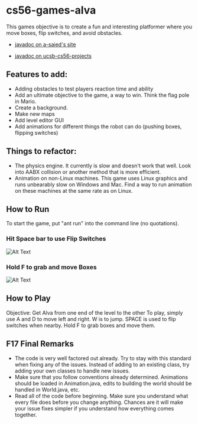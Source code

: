 # cs56-games-alva

This games objective is to create a fun and interesting platformer where you move boxes, flip switches, and avoid obstacles.


* [javadoc on a-saied's site](http://a-saied.github.io/cs56-games-alva/javadoc/index.html)

* [javadoc on ucsb-cs56-projects](http://ucsb-cs56-projects.github.io/cs56-games-alva/javadoc/index.html)

## Features to add:
* Adding obstacles to test players reaction time and ability
* Add an ultimate objective to the game, a way to win. Think the flag pole in Mario.
* Create a background.
* Make new maps
* Add level editor GUI
* Add animations for different things the robot can do (pushing boxes, flipping switches)

## Things to refactor:
* The physics engine. It currently is slow and doesn't work that well. Look into AABX collision or another method that is more efficient.
* Animation on non-Linux machines. This game uses Linux graphics and runs unbearably slow on Windows and Mac. Find a way to run animation on these machines at the same rate as on Linux. 

## How to Run
To start the game, put "ant run" into the command line (no quotations).

### Hit Space bar to use Flip Switches

![Alt Text](https://github.com/a-saied/cs56-games-alva/blob/master/assets/1z7lhq.gif)

### Hold F to grab and move Boxes

![Alt Text](https://github.com/a-saied/cs56-games-alva/blob/master/assets/1z7p2t.gif)

## How to Play
Objective: Get Alva from one end of the level to the other 
To play, simply use A and D to move left and right. W is to jump. SPACE is used to flip switches when nearby. Hold F to grab boxes and move them.

## F17 Final Remarks
* The code is very well factored out already. Try to stay with this standard when fixing any of the issues. Instead of adding to an existing class, try adding your own classes to handle new issues. 
* Make sure that you follow conventions already determined. Animations should be loaded in Animation.java, edits to building the world should be handled in World.java, etc. 
* Read all of the code before beginning. Make sure you understand what every file does before you change anything. Chances are it will make your issue fixes simpler if you understand how everything comes together. 

